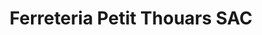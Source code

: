 ---
title: "Ferreteria Petit Thouars SAC"
url: /san-isidro/ferreteria-petit-thouars-sac/
shop: Eisenwaren
---
